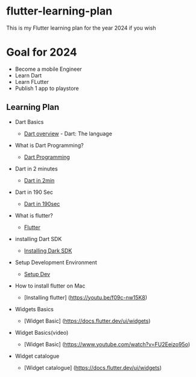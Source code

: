 # flutter-learning-plan

This is my Flutter learning plan for the year 2024 if you wish



# Goal for 2024

- Become a mobile Engineer
- Learn Dart
- Learn FLutter
- Publish 1 app to playstore

## Learning Plan

- Dart Basics
    - [Dart overview](https://dart.dev/overview) - Dart: The language

- What is Dart Programming?
    - [Dart Programming](https://www.javatpoint.com/flutter-dart-programming)

- Dart in 2 minutes
    - [Dart in 2min](https://www.youtube.com/watch?v=sOSd6G1qXoY)

- Dart in 190 Sec
    - [Dart in 190sec](https://www.youtube.com/watch?v=NrO0CJCbYLA)

- What is flutter?
    - [Flutter](https://youtu.be/I9ceqw5Ny-4)

- installing Dart SDK
    - [Installing Dark SDK](https://dart.dev/get-dart)


- Setup Development Environment
    - [Setup Dev](https://docs.flutter.dev/get-started/install)

    
- How to install flutter on Mac
    - [Installing flutter] (https://youtu.be/f09c-nw15K8)


- Widgets Basics
    - [Widget Basic] (https://docs.flutter.dev/ui/widgets)

- Widget Basics(video)
    - [Widget Basic] (https://www.youtube.com/watch?v=FU2Eeizo95o)


- Widget catalogue
    - [Widget catalogue] (https://docs.flutter.dev/ui/widgets)




